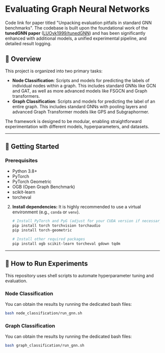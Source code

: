 # Evaluating Graph Neural Networks

Code link for paper titled "Unpacking evaluation pitfalls in standard GNN benchmarks". The codebase is built upon the foundational work of the **tunedGNN paper** ([LUOyk1999/tunedGNN](https://github.com/LUOyk1999/tunedGNN)) and has been significantly enhanced with additional models, a unified experimental pipeline, and detailed result logging.

## 📜 Overview

This project is organized into two primary tasks:

* **Node Classification**: Scripts and models for predicting the labels of individual nodes within a graph. This includes standard GNNs like GCN and GAT, as well as more advanced models like FSGCN and Graph transformers.
* **Graph Classification**: Scripts and models for predicting the label of an entire graph. This includes standard GNNs with pooling layers and advanced Graph Transformer models like GPS and Subgraphormer.

The framework is designed to be modular, enabling straightforward experimentation with different models, hyperparameters, and datasets.

---

## 🚀 Getting Started

### Prerequisites

* Python 3.8+
* PyTorch
* PyTorch Geometric
* OGB (Open Graph Benchmark)
* scikit-learn
* torcheval

<!-- ### Installation

1.  **Clone the repository:**
    ```bash
    git clone https://github.com/ncometa/eval_gnn.git
    cd eval_gnn
    ``` -->

2.  **Install dependencies:**
    It is highly recommended to use a virtual environment (e.g., `conda` or `venv`).

    ```bash
    # Install PyTorch and PyG (adjust for your CUDA version if necessary)
    pip install torch torchvision torchaudio
    pip install torch-geometric

    # Install other required packages
    pip install ogb scikit-learn torcheval gdown tqdm
    ```

---

## 🔬 How to Run Experiments

This repository uses shell scripts to automate hyperparameter tuning and evaluation.

### Node Classification

You can obtain the results by running the dedicated bash files:

```bash
bash node_classification/run_gnn.sh
```

### Graph Classification
You can obtain the results by running the dedicated bash files:

```bash
bash graph_classification/run_gnn.sh
```